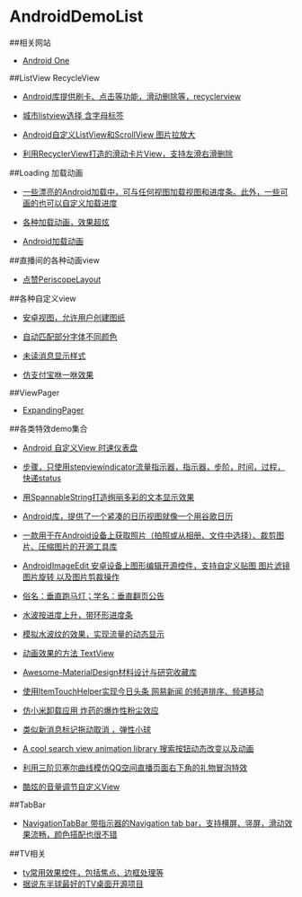 # AndroidDemoList

##相关网站
- [Android One](http://www.androidone.io/)

##ListView RecycleView
- [Android库提供刷卡、点击等功能，滑动删除等，recyclerview ](https://github.com/nikhilpanju/RecyclerViewEnhanced)

- [城市listview选择 含字母标签](https://github.com/YoKeyword/IndexableStickyListView)

- [Android自定义ListView和ScrollView 图片拉放大](https://github.com/Frank-Zhu/PullZoomView)

- [利用RecyclerView打造的滑动卡片View，支持左滑右滑删除](https://github.com/HalfStackDeveloper/SwipeCardRecyclerView)

##Loading 加载动画
- [一些漂亮的Android加载中，可与任何视图加载视图和进度条。此外，一些可画的也可以自定义加载进度](https://github.com/dinuscxj/LoadingDrawable)

- [各种加载动画，效果超炫](https://github.com/baoyachi/AVLoadingIndicatorView)

- [Android加载动画](https://github.com/ybq/Android-SpinKit)
 
##直播间的各种动画view
 - [点赞PeriscopeLayout](http://androidone.io/info_10272.html)
 
##各种自定义view

 - [安卓视图，允许用户创建图纸](https://github.com/ByoxCode/DrawView)
 
 - [自动匹配部分字体不同颜色](https://github.com/zhonghanwen/ColorTextView)
 
 - [未读消息显示样式](https://github.com/matrixxun/MaterialBadgeTextView)
 
 - [仿支付宝咻一咻效果](https://github.com/Alex-Cin/RippleWaveView)
 
##ViewPager
 - [ExpandingPager](http://androidone.io/info_10271.html)

##各类特效demo集合
- [Android 自定义View 时速仪表盘](https://github.com/SuperKung/DashboardView)

- [步骤，只使用stepviewindicator流量指示器，指示器，步阶，时间，过程，快递status](https://github.com/baoyachi/StepView)

- [用SpannableString打造绚丽多彩的文本显示效果](https://github.com/baoyachi/SpannableStringDemo)

- [Android库，提供了一个紧凑的日历视图就像一个用谷歌日历](https://github.com/SundeepK/CompactCalendarView)

- [一款用于在Android设备上获取照片（拍照或从相册、文件中选择）、裁剪图片、压缩图片的开源工具库](https://github.com/crazycodeboy/TakePhoto)

- [AndroidImageEdit 安卓设备上图形编辑开源控件，支持自定义贴图 图片滤镜 图片旋转 以及图片剪裁操作](https://github.com/siwangqishiq/ImageEditor-Android)

- [俗名：垂直跑马灯；学名：垂直翻页公告](https://github.com/sfsheng0322/MarqueeView)

- [水波按进度上升，带环形进度条](https://github.com/Modificator/water-wave-progress)

- [模拟水波纹的效果，实现流量的动态显示](https://github.com/xuyisheng/WaterWaveView)

- [动画效果的方法 TextView ](https://github.com/hanks-zyh/HTextView)

- [Awesome-MaterialDesign材料设计与研究收藏库](https://github.com/lightSky/Awesome-MaterialDesign)

- [使用ItemTouchHelper实现今日头条 网易新闻 的频道排序、频道移动 ](https://github.com/YoKeyword/ItemTouchHelperDemo)

- [仿小米卸载应用 炸药的爆炸性粉尘效应](https://github.com/tyrantgit/ExplosionField)

- [类似新消息标记拖动取消 ，弹性小球 ](https://github.com/siwangqishiq/DragIndicatorView)

- [A cool search view animation library 搜索按钮动态改变以及动画](https://github.com/android-cjj/JJSearchViewAnim)

- [利用三阶贝塞尔曲线模仿QQ空间直播页面右下角的礼物冒泡特效](https://github.com/Yasic/QQBubbleView)

- [酷炫的音量调节自定义View](https://github.com/JangGwa/VolumeView)


##TabBar
- [NavigationTabBar 带指示器的Navigation tab bar，支持横屏、竖屏，滑动效果流畅，颜色搭配也很不错](http://androidone.io/info_10118.html)

##TV相关
- [tv常用效果控件，包括焦点、边框处理等](https://github.com/evilbinary/TvWidget)
- [据说东半球最好的TV桌面开源项目](https://github.com/JackyAndroid/AndroidTVLauncher)

